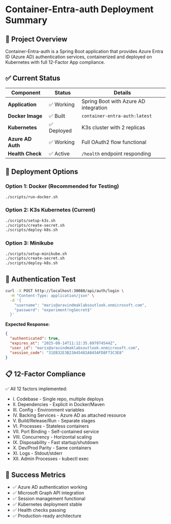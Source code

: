 # Container-Entra-auth Deployment Summary

## 🎯 **Project Overview**

Container-Entra-auth is a Spring Boot application that provides Azure Entra ID (Azure AD) authentication services, containerized and deployed on Kubernetes with full 12-Factor App compliance.

## ✅ **Current Status**

| Component | Status | Details |
|-----------|--------|---------|
| **Application** | ✅ Working | Spring Boot with Azure AD integration |
| **Docker Image** | ✅ Built | `container-entra-auth:latest` |
| **Kubernetes** | ✅ Deployed | K3s cluster with 2 replicas |
| **Azure AD Auth** | ✅ Working | Full OAuth2 flow functional |
| **Health Check** | ✅ Active | `/health` endpoint responding |

## 🚀 **Deployment Options**

### **Option 1: Docker (Recommended for Testing)**
```bash
./scripts/run-docker.sh
```

### **Option 2: K3s Kubernetes (Current)**
```bash
./scripts/setup-k3s.sh
./scripts/create-secret.sh
./scripts/deploy-k8s.sh
```

### **Option 3: Minikube**
```bash
./scripts/setup-minikube.sh
./scripts/create-secret.sh
./scripts/deploy-k8s.sh
```

## 🔐 **Authentication Test**

```bash
curl -X POST http://localhost:30080/api/auth/login \
  -H "Content-Type: application/json" \
  -d '{
    "username": "maris@aravindmaklabsoutlook.onmicrosoft.com",
    "password": "experiment!ngSecret$"
  }'
```

**Expected Response:**
```json
{
  "authenticated": true,
  "expires_at": "2025-08-14T11:12:35.697074544Z",
  "user_id": "maris@aravindmaklabsoutlook.onmicrosoft.com",
  "session_code": "31EB32E3B23A45402A845AFD8F73C3E8"
}
```

## 📋 **12-Factor Compliance**

✅ All 12 factors implemented:
- I. Codebase - Single repo, multiple deploys
- II. Dependencies - Explicit in Docker/Maven
- III. Config - Environment variables
- IV. Backing Services - Azure AD as attached resource
- V. Build/Release/Run - Separate stages
- VI. Processes - Stateless containers
- VII. Port Binding - Self-contained service
- VIII. Concurrency - Horizontal scaling
- IX. Disposability - Fast startup/shutdown
- X. Dev/Prod Parity - Same containers
- XI. Logs - Stdout/stderr
- XII. Admin Processes - kubectl exec

## 🎉 **Success Metrics**

- ✅ Azure AD authentication working
- ✅ Microsoft Graph API integration
- ✅ Session management functional
- ✅ Kubernetes deployment stable
- ✅ Health checks passing
- ✅ Production-ready architecture
